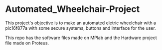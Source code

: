 # Automated_Wheelchair-Project
This project's objective is to make an automated eletric wheelchair with a pic16f877a with some secure systems, buttons and interface for the user.

This repo has the software files made on MPlab and the Hardware project file made on Proteus.
